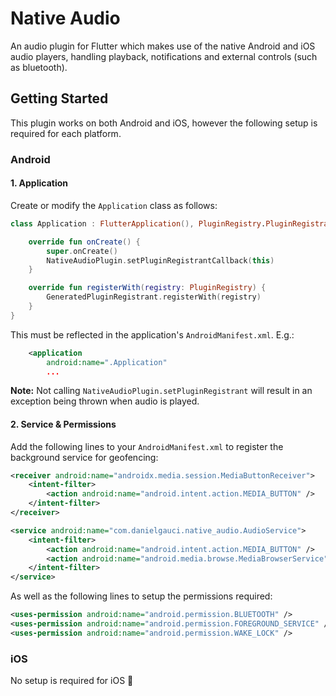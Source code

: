 # Native Audio

An audio plugin for Flutter which makes use of the native Android and iOS audio players, handling playback, notifications and external controls (such as bluetooth).

## Getting Started

This plugin works on both Android and iOS, however the following setup is required for each platform.

### Android

#### 1. Application

Create or modify the `Application` class as follows:

```kotlin
class Application : FlutterApplication(), PluginRegistry.PluginRegistrantCallback {

    override fun onCreate() {
        super.onCreate()
        NativeAudioPlugin.setPluginRegistrantCallback(this)
    }

    override fun registerWith(registry: PluginRegistry) {
        GeneratedPluginRegistrant.registerWith(registry)
    }
}
```

This must be reflected in the application's `AndroidManifest.xml`. E.g.:

```xml
    <application
        android:name=".Application"
        ...
```

**Note:** Not calling `NativeAudioPlugin.setPluginRegistrant` will result in an exception being
thrown when audio is played.

#### 2. Service & Permissions

Add the following lines to your `AndroidManifest.xml` to register the background service for
geofencing:

```xml
<receiver android:name="androidx.media.session.MediaButtonReceiver">
    <intent-filter>
        <action android:name="android.intent.action.MEDIA_BUTTON" />
    </intent-filter>
</receiver>

<service android:name="com.danielgauci.native_audio.AudioService">
    <intent-filter>
        <action android:name="android.intent.action.MEDIA_BUTTON" />
        <action android:name="android.media.browse.MediaBrowserService" />
    </intent-filter>
</service>
```

As well as the following lines to setup the permissions required:

```xml
<uses-permission android:name="android.permission.BLUETOOTH" />
<uses-permission android:name="android.permission.FOREGROUND_SERVICE" />
<uses-permission android:name="android.permission.WAKE_LOCK" />
```

### iOS

No setup is required for iOS 🍏